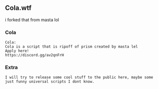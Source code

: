 ## Cola.wtf

i forked that from masta lol


### Cola

```
Cola:
Cola is a script that is ripoff of prism created by masta lel
Apply here!
https://discord.gg/av2qnFrH
```


### Extra

```
I will try to release some cool stuff to the public here, maybe some just funny universal scripts I dont know.
```
